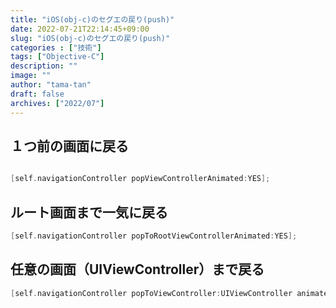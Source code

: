```yaml
---
title: "iOS(obj-c)のセグエの戻り(push)"
date: 2022-07-21T22:14:45+09:00
slug: "iOS(obj-c)のセグエの戻り(push)"
categories : ["技術"]
tags: ["Objective-C"]
description: ""
image: ""
author: "tama-tan"
draft: false
archives: ["2022/07"]
---
```


## １つ前の画面に戻る
```c

[self.navigationController popViewControllerAnimated:YES];
```


## ルート画面まで一気に戻る
```c
[self.navigationController popToRootViewControllerAnimated:YES];
```


## 任意の画面（UIViewController）まで戻る
```c
[self.navigationController popToViewController:UIViewController animated:YES];
```
